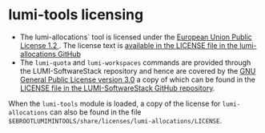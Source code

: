# lumi-tools licensing

-   The lumi-allocations` tool is licensed under the
    [European Union Public License 1.2 ](https://joinup.ec.europa.eu/collection/eupl/eupl-text-eupl-12). 
    The license text is 
    [available in the LICENSE file in the lumi-allocations GitHub](https://github.com/Lumi-supercomputer/lumi-allocations/blob/main/LICENSE)
-   The `lumi-quota` and `lumi-workspaces` commands are provided through the LUMI-SoftwareStack
    repository and hence are covered by the 
    [GNU General Public License version 3.0](https://www.gnu.org/licenses/gpl-3.0.html) 
    a copy of which can be found in the
    [LICENSE file in the LUMI-SoftwareStack GitHub repository](https://github.com/Lumi-supercomputer/LUMI-SoftwareStack/blob/main/LICENSE).

When the `lumi-tools` module is loaded, a copy of the license for `lumi-allocations`
can also be found in the file  `$EBROOTLUMIMINTOOLS/share/licenses/lumi-allocations/LICENSE`.
    